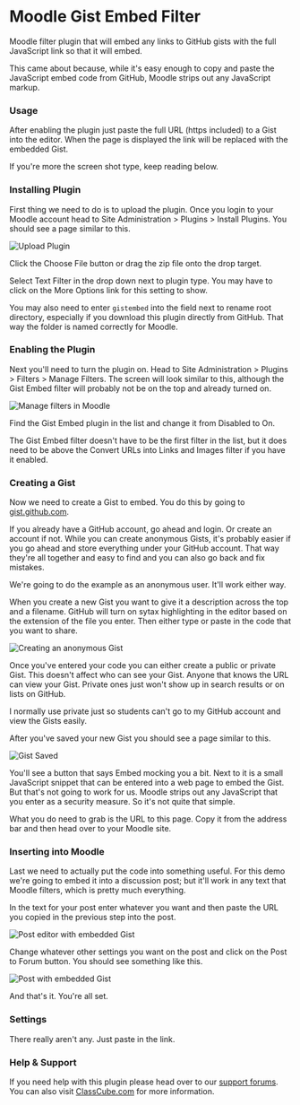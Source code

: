 # Moodle Gist Embed Filter

Moodle filter plugin that will embed any links to GitHub gists with
the full JavaScript link so that it will embed.

This came about because, while it's easy enough to copy and paste the
JavaScript embed code from GitHub, Moodle strips out any JavaScript
markup. 

### Usage

After enabling the plugin just paste the full URL (https included) to a Gist into the
editor. When the page is displayed the link will be replaced with the embedded Gist.

If you're more the screen shot type, keep reading below. 

### Installing Plugin

First thing we need to do is to upload the plugin. Once you login to your
Moodle account head to Site Administration > Plugins > Install Plugins. You
should see a page similar to this.

![Upload Plugin](https://classcube.com/wp-content/uploads/2017/01/install-moodle-plugin.png)

Click the Choose File button or drag the zip file onto the drop target. 

Select Text Filter in the drop down next to plugin type. You may have to click
on the More Options link for this setting to show. 

You may also need to enter `gistembed` into the field next to rename root 
directory, especially if you download this plugin directly from GitHub. That
way the folder is named correctly for Moodle. 

### Enabling the Plugin

Next you'll need to turn the plugin on. Head to Site Administration > Plugins >
Filters > Manage Filters. The screen will look similar to this, although 
the Gist Embed filter will probably not be on the top and already turned
on. 

![Manage filters in Moodle](https://classcube.com/wp-content/uploads/2017/01/manage-filters.png)

Find the Gist Embed plugin in the list and change it from Disabled to On.

The Gist Embed filter doesn't have to be the first filter in the list, but 
it does need to be above the Convert URLs into Links and Images filter if 
you have it enabled. 

### Creating a Gist

Now we need to create a Gist to embed. You do this by going to
[gist.github.com](https://gist.github.com). 

If you already have a GitHub account, go ahead and login. Or create an account
if not. While you can create anonymous Gists, it's probably easier if you go
ahead and store everything under your GitHub account. That way they're all together
and easy to find and you can also go back and fix mistakes.

We're going to do the example as an anonymous user. It'll work either way.

When you create a new Gist you want to give it a description across the top and
a filename. GitHub will turn on sytax highlighting in the editor based on the
extension of the file you enter. Then either type or paste in the code that 
you want to share. 

![Creating an anonymous Gist](https://classcube.com/wp-content/uploads/2016/11/gist.png)

Once you've entered your code you can either create a public or private Gist.
This doesn't affect who can see your Gist. Anyone that knows the URL can view
your Gist. Private ones just won't show up in search results or on lists on
GitHub.

I normally use private just so students can't go to my GitHub account and view
the Gists easily. 

After you've saved your new Gist you should see a page similar to this. 

![Gist Saved](https://classcube.com/wp-content/uploads/2016/11/gist-with-url.png)

You'll see a button that says Embed mocking you a bit. Next to it is a small
JavaScript snippet that can be entered into a web page to embed the Gist. But
that's not going to work for us. Moodle strips out any JavaScript that you enter
as a security measure. So it's not quite that simple. 

What you do need to grab is the URL to this page. Copy it from the address bar
and then head over to your Moodle site.

### Inserting into Moodle
Last we need to actually put the code into something useful. For this demo we're 
going to embed it into a discussion post; but it'll work in any text that 
Moodle filters, which is pretty much everything.

In the text for your post enter whatever you want and then paste the URL you
copied in the previous step into the post. 

![Post editor with embedded Gist](https://classcube.com/wp-content/uploads/2017/01/discussion-post-editor.png)

Change whatever other settings you want on the post and click on the Post to
Forum button. You should see something like this.

![Post with embedded Gist](https://classcube.com/wp-content/uploads/2017/01/discussion-post.png)

And that's it. You're all set. 

### Settings

There really aren't any. Just paste in the link.

### Help & Support

If you need help with this plugin please head over to our [support forums](https://classcube.com/forum/moodle-plugins/). 
You can also visit [ClassCube.com](https://classcube.com) for more information.  